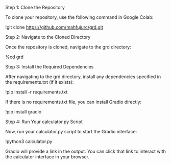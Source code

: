 Step 1: Clone the Repository

To clone your repository, use the following command in Google Colab:

!git clone https://github.com/mahfujurc/grd.git

Step 2: Navigate to the Cloned Directory

Once the repository is cloned, navigate to the grd directory:

%cd grd

Step 3: Install the Required Dependencies

After navigating to the grd directory, install any dependencies specified in the requirements.txt (if it exists):

!pip install -r requirements.txt

If there is no requirements.txt file, you can install Gradio directly:

!pip install gradio

Step 4: Run Your calculator.py Script

Now, run your calculator.py script to start the Gradio interface:

!python3 calculator.py

Gradio will provide a link in the output. You can click that link to interact with the calculator interface in your browser.
